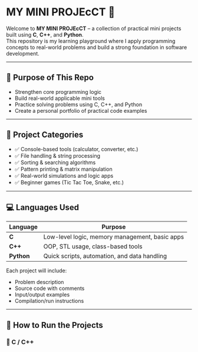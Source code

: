 # MY MINI PROJEcCT 🚀

Welcome to **MY MINI PROJEcCT** – a collection of practical mini projects built using **C**, **C++**, and **Python**.  
This repository is my learning playground where I apply programming concepts to real-world problems and build a strong foundation in software development.

---

## 🎯 Purpose of This Repo

- Strengthen core programming logic
- Build real-world applicable mini tools
- Practice solving problems using C, C++, and Python
- Create a personal portfolio of practical code examples

---

## 📁 Project Categories

- ✅ Console-based tools (calculator, converter, etc.)
- ✅ File handling & string processing
- ✅ Sorting & searching algorithms
- ✅ Pattern printing & matrix manipulation
- ✅ Real-world simulations and logic apps
- ✅ Beginner games (Tic Tac Toe, Snake, etc.)

---

## 💻 Languages Used

| Language | Purpose |
|----------|---------|
| **C**        | Low-level logic, memory management, basic apps |
| **C++**      | OOP, STL usage, class-based tools |
| **Python**   | Quick scripts, automation, and data handling |

Each project will include:
- Problem description
- Source code with comments
- Input/output examples
- Compilation/run instructions

---

## 📌 How to Run the Projects

### 🔸 C / C++





